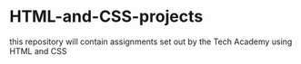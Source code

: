 # HTML-and-CSS-projects
this repository will contain assignments set out by the Tech Academy using HTML and CSS 
